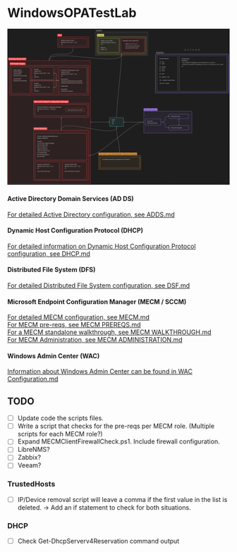 # WindowsOPATestLab

![Testlab HLD](Docs/HLD_V4.png)

#### Active Directory Domain Services (AD DS)
[For detailed Active Directory configuration, see ADDS.md](Docs/ADDS/ADDS.md)  

#### Dynamic Host Configuration Protocol (DHCP)
[For detailed information on Dynamic Host Configuration Protocol configuration, see DHCP.md](Docs/DHCP/DHCP.md)  

#### Distributed File System (DFS)
[For detailed Distributed File System configuration, see DSF.md](Docs/DFS/DFS.md)  

#### Microsoft Endpoint Configuration Manager (MECM / SCCM)
[For detailed MECM configuration, see MECM.md](Docs/MECM/MECM.md)  
[For MECM pre-reqs, see MECM PREREQS.md](Docs/MECM/MECM%20PREREQS.md)  
[For a MECM standalone walkthrough, see MECM WALKTHROUGH.md](Docs/MECM/MECM%20WALKTHROUGH.md)  
[For MECM Administration, see MECM ADMINISTRATION.md](Docs/MECM/MECM%20ADMINISTRATION.md)  

#### Windows Admin Center (WAC)
[Information about Windows Admin Center can be found in WAC Configuration.md](Docs/Windows%20Admin%20Center/WAC%20Configuration.md)  

## TODO
- [ ] Update code the scripts files.
- [ ] Write a script that checks for the pre-reqs per MECM role. (Multiple scripts for each MECM role?)
- [ ] Expand MECMClientFirewallCheck.ps1. Include firewall configuration.
- [ ] LibreNMS?
- [ ] Zabbix?
- [ ] Veeam?

### TrustedHosts
- [ ] IP/Device removal script will leave a comma if the first value in the list is deleted. -> Add an if statement to check for both situations.

### DHCP
- [ ] Check Get-DhcpServerv4Reservation command output